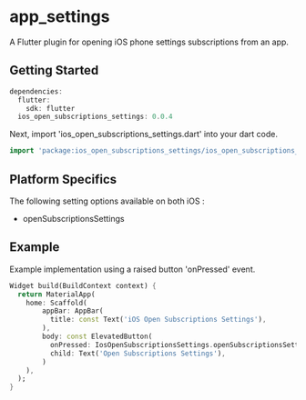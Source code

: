# app_settings

A Flutter plugin for opening iOS phone settings subscriptions from an app.

## Getting Started

```dart
dependencies:
  flutter:
    sdk: flutter
  ios_open_subscriptions_settings: 0.0.4
```

Next, import 'ios_open_subscriptions_settings.dart' into your dart code.

```dart
import 'package:ios_open_subscriptions_settings/ios_open_subscriptions_settings.dart';
```

## Platform Specifics
The following setting options available on both iOS :
- openSubscriptionsSettings

## Example
Example implementation using a raised button 'onPressed' event.

```dart
Widget build(BuildContext context) {
  return MaterialApp(
    home: Scaffold(
        appBar: AppBar(
          title: const Text('iOS Open Subscriptions Settings'),
        ),
        body: const ElevatedButton(
          onPressed: IosOpenSubscriptionsSettings.openSubscriptionsSettings,
          child: Text('Open Subscriptions Settings'),
        )
    ),
  );
}
```
